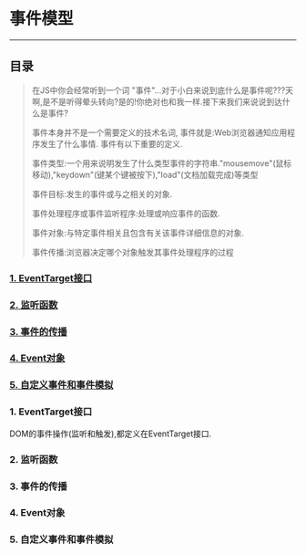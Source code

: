 # 事件模型
***
## 目录 

>在JS中你会经常听到一个词 "事件"...对于小白来说到底什么是事件呢???天啊,是不是听得晕头转向?是的!你绝对也和我一样.接下来我们来说说到达什么是事件?
>
>事件本身并不是一个需要定义的技术名词, 事件就是:Web浏览器通知应用程序发生了什么事情. 事件有以下重要的定义.
>
>事件类型:一个用来说明发生了什么类型事件的字符串."mousemove"(鼠标移动),"keydown"(键某个键被按下),"load"(文档加载完成)等类型
>
>事件目标:发生的事件或与之相关的对象.
>
>事件处理程序或事件监听程序:处理或响应事件的函数.
>
>事件对象:与特定事件相关且包含有关该事件详细信息的对象.
>
>事件传播:浏览器决定哪个对象触发其事件处理程序的过程

### [1. EventTarget接口](#EventTarget接口)
### [2. 监听函数](#监听函数)
### [3. 事件的传播](#事件的传播)
### [4. Event对象](#Event对象)
### [5. 自定义事件和事件模拟](#自定义事件和事件模拟)

### <a id="EventTarget接口">1. EventTarget接口</a>
DOM的事件操作(监听和触发),都定义在EventTarget接口.
### <a id="监听函数">2. 监听函数</a>

### <a id="事件的传播">3. 事件的传播</a>

### <a id="Event对象">4. Event对象</a>

### <a id="自定义事件和事件模拟">5. 自定义事件和事件模拟</a>